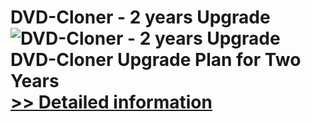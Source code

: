 # DVD-Cloner - 2 years Upgrade<br />![DVD-Cloner - 2 years Upgrade](https://mycommerce.akamaized.net/api/pimages/P300863415/BIG/300863415.JPG)<br />DVD-Cloner Upgrade Plan for Two Years<br />[>> Detailed information](https://secure.shareit.com/shareit/product.html?productid=300863415&affiliateid=200057808)